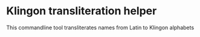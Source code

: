 # Klingon transliteration helper
This commandline tool transliterates names from Latin to Klingon alphabets
